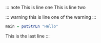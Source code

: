 ::: note
This is line one
This is line two

  ::: warning
  this is line one of the warning
  :::

  ```haskell
  main = putStrLn "Hello"
  ```

This is the last line
:::
